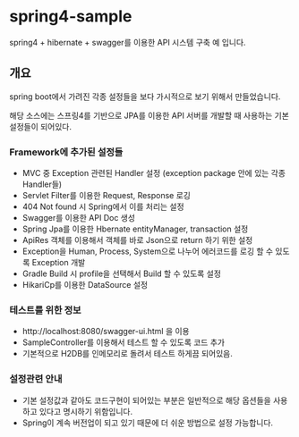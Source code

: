 # spring4-sample
spring4 + hibernate + swagger를 이용한 API 시스템 구축 예 입니다.

## 개요
spring boot에서 가려진 각종 설정들을 보다 가시적으로 보기 위해서 만들었습니다.

해당 소스에는 스프링4를 기반으로 JPA를 이용한 API 서버를 개발할 때 사용하는 기본 설정들이 되어있다.

### Framework에 추가된 설정들
* MVC 중 Exception 관련된 Handler 설정 (exception package 안에 있는 각종 Handler들)
* Servlet Filter를 이용한 Request, Response 로깅
* 404 Not found 시 Spring에서 이를 처리는 설정
* Swagger를 이용한 API Doc 생성
* Spring Jpa를 이용한 Hbernate entityManager, transaction 설정
* ApiRes 객체를 이용해서 객체를 바로 Json으로 return 하기 위한 설정
* Exception을 Human, Process, System으로 나누어 에러코드를 로깅 할 수 있도록 Exception 개발
* Gradle Build 시 profile을 선택해서 Build 할 수 있도록 설정
* HikariCp를 이용한 DataSource 설정


### 테스트를 위한 정보
* http://localhost:8080/swagger-ui.html 을 이용
* SampleController를 이용해서 테스트 할 수 있도록 코드 추가
* 기본적으로 H2DB를 인메모리로 돌려서 테스트 하게끔 되어있음.

### 설정관련 안내
* 기본 설정값과 같아도 코드구현이 되어있는 부분은 일반적으로 해당 옵션들을 사용하고 있다고 명시하기 위함입니다.
* Spring이 계속 버전업이 되고 있기 때문에 더 쉬운 방법으로 설정 가능합니다.
